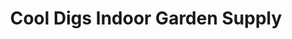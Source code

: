 ---
title: "Cool Digs Indoor Garden Supply"
url: /athens/cool-digs-indoor-garden-supply/
shop: garden centre
---